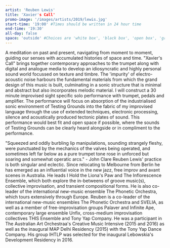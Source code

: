 ```yaml
---
artist: 'Reuben Lewis'
title: 'Xavier's Call'
promo-image: '/images/artists/2019/lewis.jpg'
start-time: '19:00' #Times should be written in 24 hour time
end-time: '19:30'
all-day: false
space: 'outside' #Choices are 'white box', 'black box', 'open box', 'grounds'
---
```

<!-- Description -->
A meditation on past and present, navigating from moment to moment, guiding our senses with accumulated histories of space and time. "Xavier's Call" brings together contemporary approaches to the trumpet along with digital and analogue media to develop an idiosyncratic and highly personal sound world focussed on texture and timbre. The 'impurity' of electro-acoustic noise harbours the fundamental materials from which the grand design of this music is built, culminating in a sonic structure that is minimal and abstract but also incorporates melodic material.
I will construct a 30 minute improvised sight specific solo performance with trumpet, pedals and amplifier. The performance will focus on absorption of the industrialised sonic environment of Testing Grounds into the fabric of my improvised language through the use of extended techniques, electronic processing, silence and acoustically produced tectonic plates of sound.
This performance would best fit and open space if possible, where the sounds of Testing Grounds can be clearly heard alongside or in compliment to the performance.
<!-- Bio -->
"Squeezed and oddly burbling lip manipulations, sounding strangely fleshy, were punctuated by the mechanics of the valves being operated, and sometimes left far below as a pure trumpet tone rose in unforced but soaring and somewhat operatic arcs." - John Clare
Reuben Lewis' practice is both singular and eclectic. Since relocating to Melbourne from Berlin he has emerged as an influential voice in the new jazz, free improv and avant scenes in Australia. He leads I Hold the Liona's Paw and The Inflorescence Ensemble, which both explore the in-betweens of groove music(s), collective improvisation, and transient compositional forms. He is also co-leader of the international new-music ensemble The Phonetic Orchestra, which tours extensively through Europe.
Reuben is a co-leader of the international new-music ensembles The Phonetic Orchestra and SVELIA, as well as a member of free-improvisation groups Palaver and Infinite Ape, contemporary large ensemble Unfix, cross-medium improvisation collectives THIS Ensemble and Tony Yap Company.
He was a participant in The Australian Art Orchestraa's Creative Music Intensive (2015 and 2016) as well as the inaugural MAP Delhi Residency (2015) with the Tony Yap Dance Company. His group IHTLP was selected for the inaugural Lebowskia's Development Residency in 2016.
